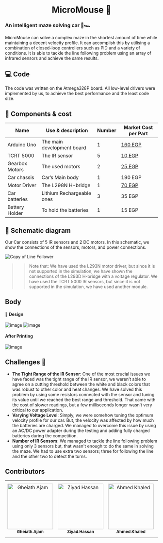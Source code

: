 #  <h1 align="center"> MicroMouse :checkered_flag:</h1> 
### An intelligent maze solving car 🧠🏎️

MicroMouse can solve a complex maze in the shortest amount of time while maintaining a decent velocity profile. It can accomplish this by utilising a combination of closed-loop controllers such as PID and a variety of conditions. It is able to tackle the line following problem using an array of infrared sensors and achieve the same results.

## :computer: Code
The code was written on the Atmega328P board. All low-level drivers were implemented by us, to achieve the best performance and the least code size.

## :money_with_wings: Components & cost
| Name           | Use & description          | Number | Market Cost per Part                                                                                                         |
| -------------- | -------------------------- | ------ | ---------------------------------------------------------------------------------------------------------------------------- |
| Arduino Uno    | The main development board | 1      | [160 EGP](https://free-electronic.com/product/arduino-uno-r3-ch340-usb-cable/)                                               |
| TCRT 5000      | The IR sensor              | 5      | [10 EGP](https://store.fut-electronics.com/products/tcrt5000-reflective-ir-sensor?_pos=1&_sid=65bee30f3&_ss=r)               |
| Gearbox Motors | The used motors            | 2      | [25 EGP](https://store.fut-electronics.com/products/dc-geared-motors-for-robots-straight-shaft?_pos=33&_sid=eb26e25ca&_ss=r) |
| Car chassis    | Car’s Main body            | 1      | 190 EGP                                                                                                                      |
| Motor Driver   | The L298N H-bridge         | 1      | [70 EGP](https://store.fut-electronics.com/products/l298-dual-motor-driver-module-2a?_pos=16&_sid=eb26e25ca&_ss=r)           |
| Car batteries  | Lithium Rechargeable ones  | 3      | 35 EGP                                                                                                                       |
| Battery Holder | To hold the batteries      | 1      | 15 EGP                                                                                                                       |

## :pushpin: Schematic diagram
Our Car consists of 5 IR sensors and 2 DC motors. In this schematic, we show the connections of the sensors, motors, and power connections.

![Copy of Line Follower](https://user-images.githubusercontent.com/56788883/171509716-32decac7-9016-49d1-b802-5e7c3174b95f.png)
>> Note that:
We have used the L293N motor driver, but since it is not supported in the simulation, we have shown the connections of the L293D H-bridge with a voltage regulator. 
We have used the TCRT 5000 IR sensors, but since it is not supported in the simulation, we have used another module.

## Body
#### :triangular_ruler: Design
![image](https://user-images.githubusercontent.com/56788883/171510096-97784792-5c41-4698-8ae8-d633fbc45c80.png)
![image](https://user-images.githubusercontent.com/56788883/171510265-c1c543d9-fc6b-44f2-9289-b67fdd7f553c.png)
#### After Printing
![image](https://user-images.githubusercontent.com/56788883/171510400-8cd16ee7-a4d2-4c00-b876-99614bdb7078.png)


## Challenges :construction:
- **The Tight Range of the IR Sensor**: One of the most crucial issues we have faced was the tight range of the IR sensor, we weren’t able to agree on a cutting threshold between the white and black colors that was robust to other color and heat changes. We have solved this problem by using some resistors connected with the sensor and tuning its value until we reached the best range and threshold. That came with the cost of slower readings, but a few milliseconds longer wasn’t very critical to our application.
- **Varying Voltage Level**: Simply, we were somehow tuning the optimum velocity profile for our car. But, the velocity was affected by how much the batteries are charged. We managed to overcome this issue by using an AC/DC power adapter during the testing and adding fully charged batteries during the competition.
- **Number of IR Sensors**: We managed to tackle the line following problem using only 3 sensors but, that wasn't enough to do the same in solving the maze. We had to use extra two sensors; three for following the line and the other two to detect the turns.


## Contributors

<table>
  <tr>
    <td align="center">
    <a href="https://github.com/GhiathAjam" target="_black">
    <img src="https://avatars.githubusercontent.com/u/43111805?v=4" width="150px;" alt="Gheiath Ajam"/>
    <br />
    <sub><b>Gheiath Ajam</b></sub></a>
    </td>
    <td align="center">
    <a href="https://github.com/Ziyadhassan" target="_black">
    <img src="https://avatars.githubusercontent.com/u/56728268?v=4" width="150px;" alt="Ziyad Hassan"/>
    <br />
    <sub><b>Ziyad Hassan</b></sub></a>
    </td>
    <td align="center">
    <a href="https://github.com/AhmedKhaled590" target="_black">
    <img src="https://avatars.githubusercontent.com/u/62337087?v=4" width="150px;" alt="Ahmed Khaled"/>
    <br />
    <sub><b>Ahmed Khaled</b></sub></a>
    </td>
    <td align="center">
    <a href="https://github.com/ahmed-8areeb" target="_black">
    <img src="https://avatars.githubusercontent.com/u/62256670?v=4" width="150px;" alt="Ahmed Ghareeb"/>
    <br />
    <sub><b>Ahmed Ghareeb</b></sub></a>
    </td>
    <td align="center">
    <a href="https://github.com/HazemAbdo" target="_black">
    <img src="https://avatars.githubusercontent.com/u/59124058?v=4" width="150px;" alt="Hazem Abdo"/>
    <br />
    <sub><b>Hazem Abdo</b></sub></a>
    </td>
    <td align="center">
    <a href="https://github.com/mhmdahmedfathi" target="_black">
    <img src="https://avatars.githubusercontent.com/u/52926511?v=4" width="150px;" alt="Mohamed Ahmed"/>
    <br />
    <sub><b>Mohamed Ahmed</b></sub></a>
    </td>
    <td align="center">
    <a href="https://github.com/maryemsalah22" target="_black">
    <img src="https://avatars.githubusercontent.com/u/56718680?v=4" width="150px;" alt="Maryam Salah"/>
    <br />
    <sub><b>Maryam Salah</b></sub></a>
    </td>
    <td align="center">
    <a href="https://github.com/hoskillua" target="_black">
    <img src="https://avatars.githubusercontent.com/u/47090776?v=4" width="150px;" alt="Hossam Saeed"/>
    <br />
    <sub><b>Hossam Saeed</b></sub></a>
    </td>
    <td align="center">
    <a href="https://github.com/nadeenay" target="_black">
    <img src="https://avatars.githubusercontent.com/u/70846138?v=4" width="150px;" alt="Nadeen Ayman"/>
    <br />
    <sub><b>Nadeen Ayman</b></sub></a>
    </td>
    <td align="center">
    <a href="https://github.com/meryacine" target="_black">
    <img src="https://avatars.githubusercontent.com/u/56920956?v=4" width="150px;" alt="Omar Yacine"/>
    <br />
    <sub><b>Omar Yacine</b></sub></a>
    </td>
    <td align="center">
    <a href="https://github.com/AhmedMahmoudHafez" target="_black">
    <img src="https://avatars.githubusercontent.com/u/93212160?v=4" width="150px;" alt="Ahmed Hafez"/>
    <br />
    <sub><b>Ahmed Hafez</b></sub></a>
    </td>
    <td align="center">
    <a href="https://github.com/BigFish2086" target="_black">
    <img src="https://avatars.githubusercontent.com/u/63132227?v=4" width="150px;" alt="Ahmed Mohamed Ibrahim"/>
    <br />
    <sub><b>Ahmed Mohamed Ibrahim/b></sub></a>
    </td>
  </tr>
 </table>
